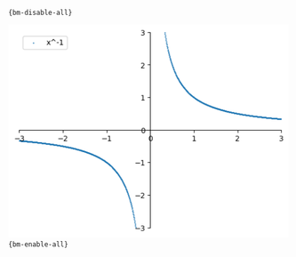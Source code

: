 `{bm-disable-all}`

![Graph(s) of x^-1](calculus_32230d7421b63289ed814841ffbaa9b3.png)
`{bm-enable-all}`

